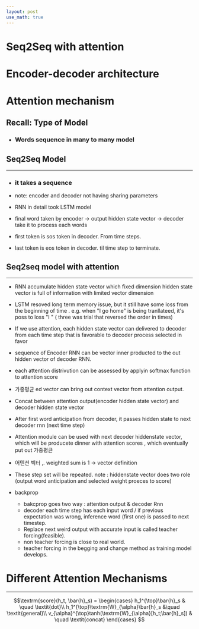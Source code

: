 ```yaml
---
layout: post
use_math: true
---
```

# Seq2Seq with attention 
# Encoder-decoder architecture 
# Attention mechanism

## Recall: Type of Model

* ### Words sequence in many to many model

## Seq2Seq Model
---
* ### it takes a sequence 
* note: encoder and decoder not having sharing parameters

* RNN in detail took LSTM model
* final word taken by encoder -> output hidden state vector -> decoder take it to process each words

* first token is sos token in decoder. From time steps.
* last token is eos token in decoder. til time step to terminate.

## Seq2seq model with attention
---
* RNN accumulate hidden state vector which fixed dimension hidden state vector is full of information with limited vector dimension
* LSTM resoved long term memory issue, but it still have some loss from the beginning of time . e.g. when "I go home" is being tranllateed, it's poss to loss "I " ( three was trial that reversed the order in times)
* If we use attention, each hidden state vector can delivered to decoder from each time step that is favorable to decoder process selected in favor

* sequence of Encoder RNN can be vector inner producted to the out hidden vector of decoder RNN.
* each attention distrivution can be assessed by applyin softmax function to attention score
* 가중평균 ed vector can bring out context vector from attention output.
* Concat between attention output(encoder hidden state vector) and decoder hidden state vector
* After first word anticipation from decoder, it passes hidden state to next decoder rnn (next time step)
* Attention module can be used with next decoder hiddenstate vector, which will be producete dinner with attention scores , which eventually put out 가중평균
* 어텐션 벡터 ,. weighted sum is 1 -> vector definition
* These step set will be repeated.
note : hiddenstate vector does two role (output word anticipation and selected weight proeces to score)
* backprop
    * bakcprop goes two way : attention output & decoder Rnn
    * decoder each time step has each input word / if previous expectation was wrong, inference word (first one) is passed to next timestep.
    * Replace next weird output with accurate input is called teacher forcing(feasible). 
    * non teacher forcing is close to real world. 
    * teacher forcing in the begging and change method as training model develops. 

# Different Attention Mechanisms
---
$$\textrm{score}(h_t, \bar{h}_s) = 
    \begin{cases}
        h_1^{\top}\bar{h}_s & \quad \textit{dot}\\
        h_1^{\top}\textrm{W}_{\alpha}\bar{h}_s &\quad \textit{general}\\
        v_{\alpha}^{\top}tanh(\textrm{W}_{\alpha}[h_t;\bar{h}_s])  & \quad \textit{concat}
    \end{cases}
$$
